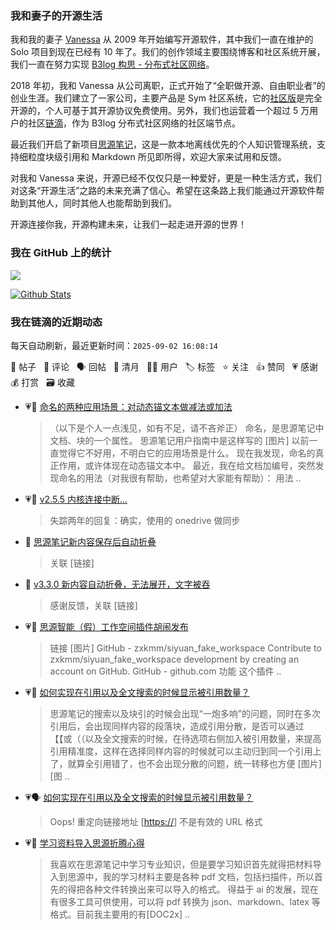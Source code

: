 ### 我和妻子的开源生活

我和我的妻子 [Vanessa](https://github.com/Vanessa219) 从 2009 年开始编写开源软件，其中我们一直在维护的 Solo 项目到现在已经有 10 年了。我们的创作领域主要围绕博客和社区系统开展，我们一直在努力实现 [B3log 构思 - 分布式社区网络](https://ld246.com/article/1546941897596)。

2018 年初，我和 Vanessa 从公司离职，正式开始了“全职做开源、自由职业者”的创业生涯。我们建立了一家公司，主要产品是 Sym 社区系统，它的[社区版](https://github.com/88250/symphony)是完全开源的，个人可基于其开源协议免费使用。另外，我们也运营着一个超过 5 万用户的社区[链滴](https://ld246.com)，作为 B3log 分布式社区网络的社区端节点。

最近我们开启了新项目[思源笔记](https://github.com/siyuan-note/siyuan)，这是一款本地离线优先的个人知识管理系统，支持细粒度块级引用和 Markdown 所见即所得，欢迎大家来试用和反馈。

对我和 Vanessa 来说，开源已经不仅仅只是一种爱好，更是一种生活方式，我们对这条“开源生活”之路的未来充满了信心。希望在这条路上我们能通过开源软件帮助到其他人，同时其他人也能帮助到我们。

开源连接你我，开源构建未来，让我们一起走进开源的世界！

### 我在 GitHub 上的统计

<a title="Hits" target="_blank" href="https://github.com/88250/88250"><img src="https://hits.b3log.org/88250/88250.svg"></a>

[![Github Stats](https://github-readme-stats.vercel.app/api?username=88250&theme=tokyonight&show_icons=true)](https://github.com/88250)

<!--events start -->

### 我在链滴的近期动态

每天自动刷新，最近更新时间：`2025-09-02 16:08:14`

📝 帖子 &nbsp; 💬 评论 &nbsp; 🗣 回帖 &nbsp; 🌙 清月 &nbsp; 👨‍💻 用户 &nbsp; 🏷️ 标签 &nbsp; ⭐️ 关注 &nbsp; 👍 赞同 &nbsp; 💗 感谢 &nbsp; 💰 打赏 &nbsp; 🗃 收藏

* 💗📝 [命名的两种应用场景：对动态锚文本做减法或加法](https://ld246.com/article/1756714892052)

  > （以下是个人一点浅见，如有不足，请不吝斧正） 命名，是思源笔记中文档、块的一个属性。 思源笔记用户指南中是这样写的 [图片] 以前一直觉得它不好用，不明白它的应用场景是什么。 现在我发现，命名的真正作用，或许体现在动态锚文本中。 最近，我在给文档加编号，突然发现命名的用法（对我很有帮助，也希望对大家能有帮助）： 用法  ..
* 💗💬 [v2.5.5 内核连接中断...](https://ld246.com/article/1672024019227/comment/1756695776642#comments)

  > 失踪两年的回复：确实，使用的 onedrive 做同步
* 💬 [思源笔记新内容保存后自动折叠](https://ld246.com/article/1756567006711/comment/1756607548431#comments)

  > 关联 [链接]
* 💬 [v3.3.0 新内容自动折叠，无法展开，文字被吞](https://ld246.com/article/1756606947070/comment/1756607521272#comments)

  > 感谢反馈，关联 [链接]
* 💗📝 [思源智能（假）工作空间插件胡闹发布](https://ld246.com/article/1756390467641)

  > 链接 [图片] GitHub - zxkmm/siyuan_fake_workspace Contribute to zxkmm/siyuan_fake_workspace development by creating an account on GitHub. GitHub - github.com 功能 这个插件 ..
* 💗📝 [如何实现在引用以及全文搜索的时候显示被引用数量？](https://ld246.com/article/1756457194953)

  > 思源笔记的搜索以及块引的时候会出现“一炮多响”的问题，同时在多次引用后，会出现同样内容的段落块，造成引用分散，是否可以通过【【或（（以及全文搜索的时候，在待选项右侧加入被引用数量，来提高引用精准度，这样在选择同样内容的时候就可以主动归到同一个引用上了，就算全引用错了，也不会出现分散的问题，统一转移也方便 [图片] [图 ..
* 💗🗣 [如何实现在引用以及全文搜索的时候显示被引用数量？](https://ld246.com/article/1756457194953/comment/1756518402263#comments)

  > Oops! 重定向链接地址 [[https://](https://github.com/siyuan-note/siyuan/issues/15721#issue-3368632565)] 不是有效的 URL 格式
* 💗📝 [学习资料导入思源折腾心得](https://ld246.com/article/1756392799302)

  > 我喜欢在思源笔记中学习专业知识，但是要学习知识首先就得把材料导入到思源中，我的学习材料主要是各种 pdf 文档，包括扫描件，所以首先的得把各种文件转换出来可以导入的格式。 得益于 ai 的发展，现在有很多工具可供使用，可以将 pdf 转换为 json、markdown、latex 等格式。目前我主要用的有[DOC2x] ..


<!--events end -->

